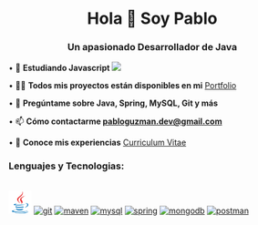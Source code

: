 <h1 align="center">Hola 👋 Soy Pablo</h1>

   <h3 align="center">Un apasionado Desarrollador de Java</h3>
   

• 📖 <b>Estudiando Javascript  </b> <img src="https://upload.wikimedia.org/wikipedia/commons/6/6a/JavaScript-logo.png" width=20>

• 👨‍💻 <b>Todos mis proyectos están disponibles en mi</b> [Portfolio](https://github.com/Imug3tsu/--Proyectos--)

• 💬 <b>Pregúntame sobre Java, Spring, MySQL, Git y más</b>

• 📫 <b>Cómo contactarme pabloguzman.dev@gmail.com</b>

• 📄 <b>Conoce mis experiencias</b> [Curriculum Vitae](https://drive.google.com/file/d/1-gQg-Xk4RDGUKQD_xGiXwopuSZVUdLj2/view?usp=drive_link)

<h3 align="left">Lenguajes y Tecnologias:</h3><br>
<a align="left" href="https://www.java.com" target="_blank" rel="noreferrer">
<img src="https://raw.githubusercontent.com/devicons/devicon/master/icons/java/java-original.svg" alt="java"
width="40" height="40" /></a>

<a href="https://git-scm.com/" target="_blank" rel="noreferrer">
<img src="https://www.vectorlogo.zone/logos/git-scm/git-scm-icon.svg" alt="git" width="40" height="40" /></a>

<a href="https://maven.apache.org/" target="_blank" rel="noreferrer">
<img src="https://upload.wikimedia.org/wikipedia/commons/thumb/5/52/Apache_Maven_logo.svg/1024px-Apache_Maven_logo.svg.png"
alt="maven" width="120" height="40" /></a>

<a href="https://www.mysql.com/" target="_blank" rel="noreferrer">
<img src="https://download.logo.wine/logo/MySQL/MySQL-Logo.wine.png" alt="mysql" width="80" height="40" /></a>

<a href="https://spring.io/" target="_blank" rel="noreferrer">
<img src="https://cdn.freebiesupply.com/logos/large/2x/spring-3-logo-png-transparent.png" alt="spring" width="40" height="40" /></a>

<a href="https://www.mongodb.com/es" target="_blank" rel="noreferrer">
<img src="https://upload.wikimedia.org/wikipedia/commons/thumb/9/93/MongoDB_Logo.svg/2560px-MongoDB_Logo.svg.png" alt="mongodb" width="120" height="40" /></a>

<a href="https://www.postman.com/" target="_blank" rel="noreferrer">
<img src="https://upload.wikimedia.org/wikipedia/commons/c/c2/Postman_%28software%29.png" alt="postman" width="120" height="40" /></a>
